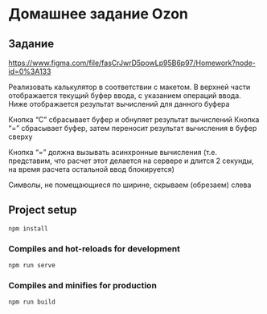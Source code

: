 # Домашнее задание Ozon

## Задание

https://www.figma.com/file/fasCrJwrD5powLp95B6p97/Homework?node-id=0%3A133

Реализовать калькулятор в соответствии с макетом. В верхней части отображается
текущий буфер ввода, с указанием операций ввода. Ниже отображается результат
вычислений для данного буфера

Кнопка “С” сбрасывает буфер и обнуляет результат вычислений
Кнопка “=” сбрасывает буфер, затем переносит результат вычисления в буфер сверху

Кнопка “=” должна вызывать асинхронные вычисления (т.е. представим, что расчет этот
делается на сервере и длится 2 секунды, на время расчета остальной ввод блокируется)

Символы, не помещающиеся по ширине, скрываем (обрезаем) слева

## Project setup
```
npm install
```

### Compiles and hot-reloads for development
```
npm run serve
```

### Compiles and minifies for production
```
npm run build
```

